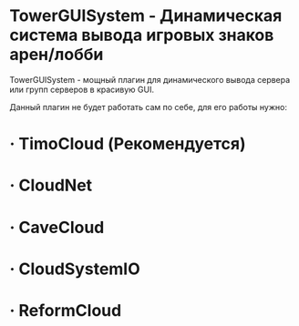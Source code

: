 # TowerGUISystem - Динамическая система вывода игровых знаков арен/лобби

TowerGUISystem - мощный плагин для динамического вывода сервера или групп серверов в красивую GUI.

Данный плагин не будет работать сам по себе, для его работы нужно:
 # · TimoCloud (Рекомендуется)
 # · CloudNet
 # · CaveCloud
 # · CloudSystemIO
 # · ReformCloud
